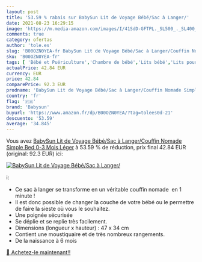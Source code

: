 ```yaml
---
layout: post
title: '53.59 % rabais sur BabySun Lit de Voyage Bébé/Sac à Langer/'
date: 2021-08-23 16:29:15
image: 'https://m.media-amazon.com/images/I/41SdD-GFTPL._SL500_._SL400_.jpg'
comments: true
category: ofertas
author: 'tole.es'
slug: 'B00OZN0YEA-fr BabySun Lit de Voyage Bébé/Sac à Langer/Couffin Nomade...'
sku: 'B00OZN0YEA-fr'
tags: [ 'Bébé et Puériculture','Chambre de bébé','Lits bébé','Lits pour nourrissons et enfants en bas âge','Mobilier','babysun', ]
actualPrice: 42.84 EUR
currency: EUR
price: 42.84
comparePrice: 92.3 EUR
prodname: 'BabySun Lit de Voyage Bébé/Sac à Langer/Couffin Nomade Simple Bed  0-3 Mois  Léger'
country: 'fr'
flag: '🇫🇷'
brand: 'Babysun'
buyurl: 'https://www.amazon.fr/dp/B00OZN0YEA/?tag=tolees0d-21'
descuento: '53.59'
average: '34.845'
---
```


Vous avez [BabySun Lit de Voyage Bébé/Sac à Langer/Couffin Nomade Simple Bed  0-3 Mois  Léger](https://www.amazon.fr/dp/B00OZN0YEA/?tag=tolees0d-21)  à  53.59 % de réduction, prix final  42.84 EUR (original: 92.3 EUR) ici:

[![BabySun Lit de Voyage Bébé/Sac à Langer/](https://m.media-amazon.com/images/I/41SdD-GFTPL._SL500_._SL400_.jpg)](https://www.amazon.fr/dp/B00OZN0YEA/?tag=tolees0d-21)

ℹ️:

- Ce sac à langer se transforme en un véritable couffin nomade  en 1 minute !
- Il est donc possible de changer la couche de votre bébé ou le permettre de faire la sieste où vous le souhaitez.
- Une poignée sécurisée
- Se déplie et se replie très facilement.
- Dimensions (longueur x hauteur) : 47 x 34 cm
- Contient une moustiquaire et de très nombreux rangements.
- De la naissance à 6 mois

[🛒 Achetez-le maintenant!!](https://www.amazon.fr/dp/B00OZN0YEA/?tag=tolees0d-21)
